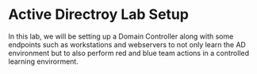 # Active Directroy Lab Setup

In this lab, we will be setting up a Domain Controller along with some endpoints such as workstations and webservers to not only learn the AD environment but to also perform red and blue team actions in a controlled learning envirorment.
